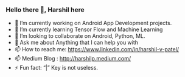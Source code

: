 ### Hello there 👋, Harshil here


- 🔭 I’m currently working on Android App Development projects.
- 🌱 I’m currently learning Tensor Flow and Machine Learning 
- 👯 I’m looking to collaborate on Android, Python, ML.
- 💬 Ask me about Anything that I can help you with
- 📫 How to reach me: https://www.linkedin.com/in/harshil-v-patel/
- 📫 Medium Blog : http://harshilp.medium.com/
- ⚡ Fun fact: “|” Key is not useless.
